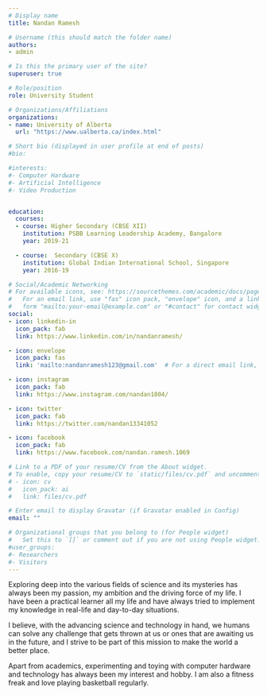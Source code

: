 ```yaml
---
# Display name
title: Nandan Ramesh

# Username (this should match the folder name)
authors:
- admin

# Is this the primary user of the site?
superuser: true

# Role/position
role: University Student

# Organizations/Affiliations
organizations:
- name: University of Alberta
  url: "https://www.ualberta.ca/index.html"

# Short bio (displayed in user profile at end of posts)
#bio:

#interests:
#- Computer Hardware
#- Artificial Intelligence
#- Video Production


education:
  courses:
  - course: Higher Secondary (CBSE XII)
    institution: PSBB Learning Leadership Academy, Bangalore
    year: 2019-21

  - course:  Secondary (CBSE X)
    institution: Global Indian International School, Singapore
    year: 2016-19

# Social/Academic Networking
# For available icons, see: https://sourcethemes.com/academic/docs/page-builder/#icons
#   For an email link, use "fas" icon pack, "envelope" icon, and a link in the
#   form "mailto:your-email@example.com" or "#contact" for contact widget.
social:
- icon: linkedin-in
  icon_pack: fab
  link: https://www.linkedin.com/in/nandanramesh/

- icon: envelope
  icon_pack: fas
  link: 'mailto:nandanramesh123@gmail.com'  # For a direct email link, use "mailto:test@example.org".

- icon: instagram
  icon_pack: fab
  link: https://www.instagram.com/nandan1804/

- icon: twitter
  icon_pack: fab
  link: https://twitter.com/nandan13341052

- icon: facebook
  icon_pack: fab
  link: https://www.facebook.com/nandan.ramesh.1069

# Link to a PDF of your resume/CV from the About widget.
# To enable, copy your resume/CV to `static/files/cv.pdf` and uncomment the lines below.
# - icon: cv
#   icon_pack: ai
#   link: files/cv.pdf

# Enter email to display Gravatar (if Gravatar enabled in Config)
email: ""

# Organizational groups that you belong to (for People widget)
#   Set this to `[]` or comment out if you are not using People widget.
#user_groups:
#- Researchers
#- Visitors
---
```

Exploring deep into the various fields of science and its mysteries has always been my passion, my ambition and the driving force of my life.
I have been a practical learner all my life and have always tried to implement my knowledge in real-life and day-to-day situations.

I believe, with the advancing science and technology in hand, we humans can solve any challenge that gets thrown at us or ones that are awaiting us in the future, and I strive to be part of this mission to make the world a better place.

Apart from academics, experimenting and toying with computer hardware and technology has always been my interest and hobby.
I am also a fitness freak and love playing basketball regularly.
